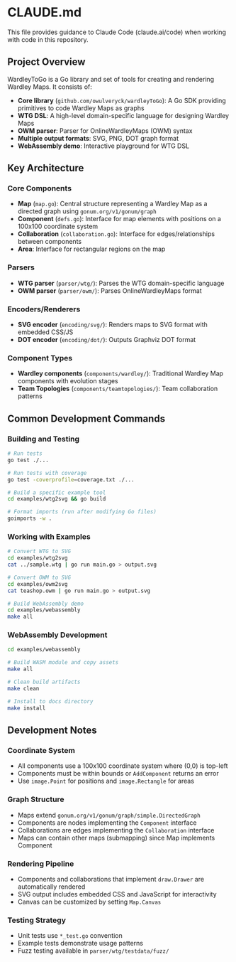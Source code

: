 # CLAUDE.md

This file provides guidance to Claude Code (claude.ai/code) when working with code in this repository.

## Project Overview

WardleyToGo is a Go library and set of tools for creating and rendering Wardley Maps. It consists of:

- **Core library** (`github.com/owulveryck/wardleyToGo`): A Go SDK providing primitives to code Wardley Maps as graphs
- **WTG DSL**: A high-level domain-specific language for designing Wardley Maps  
- **OWM parser**: Parser for OnlineWardleyMaps (OWM) syntax
- **Multiple output formats**: SVG, PNG, DOT graph format
- **WebAssembly demo**: Interactive playground for WTG DSL

## Key Architecture

### Core Components
- **Map** (`map.go`): Central structure representing a Wardley Map as a directed graph using `gonum.org/v1/gonum/graph`
- **Component** (`defs.go`): Interface for map elements with positions on a 100x100 coordinate system
- **Collaboration** (`collaboration.go`): Interface for edges/relationships between components
- **Area**: Interface for rectangular regions on the map

### Parsers
- **WTG parser** (`parser/wtg/`): Parses the WTG domain-specific language
- **OWM parser** (`parser/owm/`): Parses OnlineWardleyMaps format

### Encoders/Renderers
- **SVG encoder** (`encoding/svg/`): Renders maps to SVG format with embedded CSS/JS
- **DOT encoder** (`encoding/dot/`): Outputs Graphviz DOT format

### Component Types
- **Wardley components** (`components/wardley/`): Traditional Wardley Map components with evolution stages
- **Team Topologies** (`components/teamtopologies/`): Team collaboration patterns

## Common Development Commands

### Building and Testing
```bash
# Run tests
go test ./...

# Run tests with coverage
go test -coverprofile=coverage.txt ./...

# Build a specific example tool
cd examples/wtg2svg && go build

# Format imports (run after modifying Go files)
goimports -w .
```

### Working with Examples
```bash
# Convert WTG to SVG
cd examples/wtg2svg
cat ../sample.wtg | go run main.go > output.svg

# Convert OWM to SVG  
cd examples/owm2svg
cat teashop.owm | go run main.go > output.svg

# Build WebAssembly demo
cd examples/webassembly
make all
```

### WebAssembly Development
```bash
cd examples/webassembly

# Build WASM module and copy assets
make all

# Clean build artifacts
make clean

# Install to docs directory
make install
```

## Development Notes

### Coordinate System
- All components use a 100x100 coordinate system where (0,0) is top-left
- Components must be within bounds or `AddComponent` returns an error
- Use `image.Point` for positions and `image.Rectangle` for areas

### Graph Structure
- Maps extend `gonum.org/v1/gonum/graph/simple.DirectedGraph`
- Components are nodes implementing the `Component` interface
- Collaborations are edges implementing the `Collaboration` interface
- Maps can contain other maps (submapping) since Map implements Component

### Rendering Pipeline
- Components and collaborations that implement `draw.Drawer` are automatically rendered
- SVG output includes embedded CSS and JavaScript for interactivity
- Canvas can be customized by setting `Map.Canvas`

### Testing Strategy
- Unit tests use `*_test.go` convention
- Example tests demonstrate usage patterns
- Fuzz testing available in `parser/wtg/testdata/fuzz/`